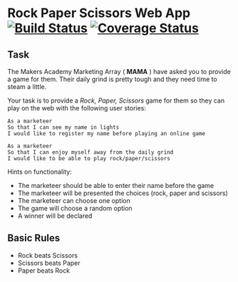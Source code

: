 Rock Paper Scissors Web App [![Build Status](https://travis-ci.org/makersacademy/rps-challenge.svg?branch=master)](https://travis-ci.org/makersacademy/rps-challenge) [![Coverage Status](https://coveralls.io/repos/hsheikhm/rps-challenge/badge.svg?branch=master&service=github)](https://coveralls.io/github/hsheikhm/rps-challenge?branch=master)
================================


Task
----

The Makers Academy Marketing Array ( **MAMA** ) have asked you to provide a game for them. Their daily grind is pretty tough and they need time to steam a little.

Your task is to provide a _Rock, Paper, Scissors_ game for them so they can play on the web with the following user stories:

```
As a marketeer
So that I can see my name in lights
I would like to register my name before playing an online game

As a marketeer
So that I can enjoy myself away from the daily grind
I would like to be able to play rock/paper/scissors
```

Hints on functionality:

- The marketeer should be able to enter their name before the game
- The marketeer will be presented the choices (rock, paper and scissors)
- The marketeer can choose one option
- The game will choose a random option
- A winner will be declared



## Basic Rules

- Rock beats Scissors
- Scissors beats Paper
- Paper beats Rock
